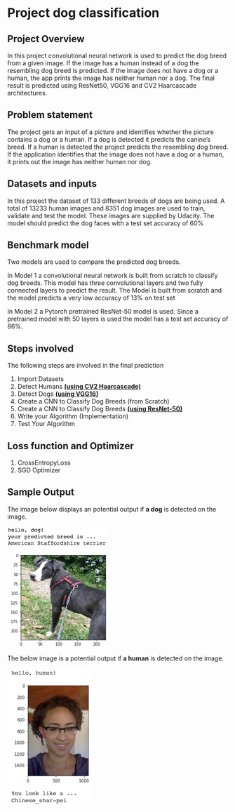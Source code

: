# Project dog classification

## Project Overview

In this project convolutional neural network is used to predict the dog breed from a given image. If the image has a human instead of a dog the resembling dog breed is predicted. If the image does not have a dog or a human, the app prints the image has neither human nor a dog. The final result is predicted using ResNet50, VGG16 and CV2 Haarcascade architectures.

## Problem statement

The project gets an input of a picture and identifies whether the picture contains a dog or a human. If a dog is detected it predicts the canine’s breed. If a human is detected the project predicts the resembling dog breed. If the application identifies that the image does not have a dog or a human, it prints out the image has neither human nor dog.

## Datasets and inputs

In this project the dataset of 133 different breeds of dogs are being used. A total of 13233 human images and 8351 dog images are used to train, validate and test the model. These images are supplied by Udacity. The model should predict the dog faces with a test set accuracy of 60%

## Benchmark model

Two models are used to compare the predicted dog breeds.

In Model 1 a convolutional neural network is built from scratch to classify dog breeds. This model has three convolutional layers and two fully connected layers to predict the result. The Model is built from scratch and the model predicts a very low accuracy of 13% on test set

In Model 2 a Pytorch pretrained ResNet-50 model is used. Since a pretrained model with 50 layers is used the model has a test set accuracy of 86%.


## Steps involved

The following steps are involved in the final prediction

1. Import Datasets
1. Detect Humans [**(using CV2 Haarcascade)**](https://docs.opencv.org/trunk/db/d28/tutorial_cascade_classifier.html)
1. Detect Dogs [**(using VGG16)**](https://arxiv.org/abs/1409.1556)
1. Create a CNN to Classify Dog Breeds (from Scratch)
1. Create a CNN to Classify Dog Breeds [**(using ResNet-50)**](https://arxiv.org/abs/1512.03385)
1. Write your Algorithm (Implementation)
1. Test Your Algorithm

## Loss function and Optimizer

1. CrossEntropyLoss
2. SGD Optimizer

## Sample Output

The image below displays an potential output if **a dog** is detected on the image.

![Sample output](Images/sample_dog_output.png)

The below image is a potential output if **a human** is detected on the image.

![Sample output](Images/sample_human_output.png)
